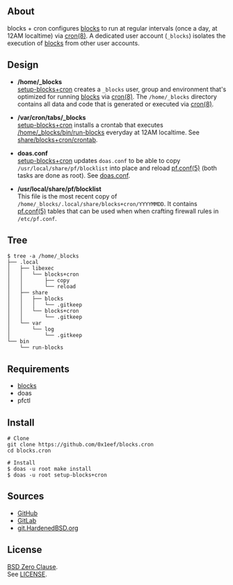 ## About

blocks + cron configures
[blocks](https://github.com/0x1eef/blocks#readme)
to run at regular intervals (once a day, at 12AM localtime)
via [cron(8)](https://man.freebsd.org/cgi/man.cgi?cron(8)).
A dedicated user account (`_blocks`) isolates the execution of
[blocks](https://github.com/0x1eef/blocks#readme)
from other user accounts.

## Design

* **/home/_blocks** <br>
  [setup-blocks+cron](bin/setup-blocks+cron) creates a
  `_blocks` user, group and environment that's optimized for
  running
  [blocks](https://github.com/0x1eef/blocks#readme)
  via
  [cron(8)](https://man.freebsd.org/cgi/man.cgi?cron(8)).
  The `/home/_blocks` directory contains all data and code
  that is generated or executed via
  [cron(8)](https://man.freebsd.org/cgi/man.cgi?cron(8)).

* **/var/cron/tabs/_blocks** <br>
  [setup-blocks+cron](bin/setup-blocks+cron)
  installs a crontab that executes
  [/home/_blocks/bin/run-blocks](share/blocks+cron/home/_blocks/bin/run-blocks)
  everyday at 12AM localtime. See
  [share/blocks+cron/crontab](share/blocks+cron/cron).

* **doas.conf** <br>
  [setup-blocks+cron](setup-blocks+cron)
  updates `doas.conf` to be able to copy
  `/usr/local/share/pf/blocklist`
  into place and reload
  [pf.conf(5)](https://man.freebsd.org/cgi/man.cgi?pf.conf(5))
  (both tasks are done as root).
  See [doas.conf](share/blocks+cron/doas.conf).

* **/usr/local/share/pf/blocklist** <br>
  This file is the most recent copy of
  `/home/_blocks/.local/share/blocks+cron/YYYYMMDD`.
  It contains
  [pf.conf(5)](https://man.freebsd.org/cgi/man.cgi?pf.conf(5))
  tables that can be used when when crafting
  firewall rules in `/etc/pf.conf`.

## Tree

    $ tree -a /home/_blocks
    ├── .local
    │   ├── libexec
    │   │   └── blocks+cron
    │   │       ├── copy
    │   │       └── reload
    │   ├── share
    │   │   ├── blocks
    │   │   │   └── .gitkeep
    │   │   └── blocks+cron
    │   │       └── .gitkeep
    │   └── var
    │       └── log
    │           └── .gitkeep
    └── bin
        └── run-blocks

## Requirements

* [blocks](https://github.com/0x1eef/blocks#readme)
* doas
* pfctl

## Install

    # Clone
    git clone https://github.com/0x1eef/blocks.cron
    cd blocks.cron

    # Install
    $ doas -u root make install
    $ doas -u root setup-blocks+cron

## Sources

* [GitHub](https://github.com/0x1eef/blocks.cron)
* [GitLab](https://gitlab.com/0x1eef/blocks.cron)
* [git.HardenedBSD.org](https://git.HardenedBSD.org/0x1eef/blocks.cron)

## License

[BSD Zero Clause](https://choosealicense.com/licenses/0bsd/).
<br>
See [LICENSE](./LICENSE).
